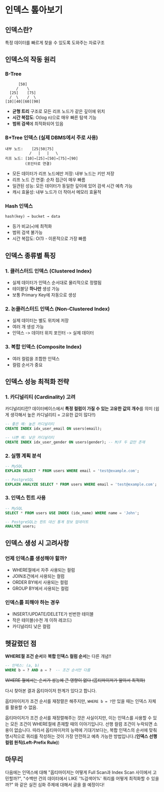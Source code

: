 # 인덱스 톺아보기

## 인덱스란?

특정 데이터를 빠르게 찾을 수 있도록 도와주는 자료구조

## 인덱스의 작동 원리

### B-Tree

```
      [50]
     /    \
  [25]    [75]
  /  \    /  \
[10][40][60][90]
```

- **균형 트리** 구조로 모든 리프 노드가 같은 깊이에 위치
- **시간 복잡도**: O(log n)으로 매우 빠른 탐색 기능
- **범위 검색**에 최적화되어 있음

### B+Tree 인덱스 (실제 DBMS에서 주로 사용)

```
내부 노드:    [25|50|75]
           /   |   |   \
리프 노드: [10]→[25]→[50]→[75]→[90]
         (포인터로 연결)
```

- 모든 데이터가 리프 노드에만 저장: 내부 노드는 키만 저장
- 리프 노드 간 연결: 순차 접근이 매우 빠름
- 일관된 성능: 모든 데이터가 동일한 깊이에 있어 검색 시간 예측 가능
- 캐시 효율성: 내부 노드가 더 작아서 메모리 효율적

### Hash 인덱스

```
hash(key) → bucket → data
```

- 등가 비교(`=`)에 최적화
- 범위 검색 불가능
- 시간 복잡도: O(1) - 이론적으로 가장 빠름

## 인덱스 종류별 특징

### 1. 클러스터드 인덱스 (Clustered Index)

- 실제 데이터가 인덱스 순서대로 물리적으로 정렬됨
- 테이블당 **하나만** 생성 가능
- 보통 Primary Key에 자동으로 생성

### 2. 논클러스터드 인덱스 (Non-Clustered Index)

- 실제 데이터는 별도 위치에 저장
- 여러 개 생성 가능
- 인덱스 -> 데이터 위치 포인터 -> 실제 데이터

### 3. 복합 인덱스 (Composite Index)

- 여러 컬럼을 조합한 인덱스
- 컬럼 순서가 중요

## 인덱스 성능 최적화 전략

### 1. 카디널리티 (Cardinality) 고려

카디널리티란? 데이터베이스에서 **특정 컬럼이 가질 수 있는 고유한 값의 개수**를 의미 (쉽게 생각해서 높은 카디널리티 = 고유한 값이 많다!!)

```sql
-- 좋은 예: 높은 카디널리티
CREATE INDEX idx_user_email ON users(email);

-- 나쁜 예: 낮은 카디널리티
CREATE INDEX idx_user_gender ON users(gender); -- M/F 두 값만 존재
```

### 2. 실행 계획 분석

```sql
-- MySQL
EXPLAIN SELECT * FROM users WHERE email = 'test@example.com';

-- PostgreSQL
EXPLAIN ANALYZE SELECT * FROM users WHERE email = 'test@example.com';
```

### 3. 인덱스 힌트 사용

```sql
-- MySQL
SELECT * FROM users USE INDEX (idx_name) WHERE name = 'John';

-- PostgreSQL는 힌트 대신 통계 정보 업데이트
ANALYZE users;
```

## 인덱스 생성 시 고려사항

### 언제 인덱스를 생성해야 할까?

- WHERE절에서 자주 사용되는 컬럼
- JOIN조건에서 사용되는 컬럼
- ORDER BY에서 사용되는 컬럼
- GROUP BY에서 사용되는 컬럼

### 인덱스를 피해야 하는 경우

- INSERT/UPDATE/DELETE가 빈번한 테이블
- 작은 테이블(수천 개 이하 레코드)
- 카디널리티 낮은 컬럼

## 헷갈렸던 점

**WHERE절 조건 순서**와 **복합 인덱스 컬럼 순서**는 다른 개념!!

```sql
-- 인덱스: (a, b)
WHERE b = ? AND a = ?  -- 조건 순서만 다름
```

~~WHERE 절에서는 순서가 성능에 큰 영향이 없다 (옵티마이저가 알아서 최적화)~~

다시 찾아본 결과 옵티마이저 한계가 있다고 합니다.

옵티마이저가 조건 순서를 재정렬은 해주지만, `WHERE b = ?`만 있을 때는 인덱스 자체를 활용할 수 없음.

옵티마이저가 조건 순서를 재정렬해주는 것은 사실이지만, 이는 인덱스를 사용할 수 있는 모든 조건이 WHERE절에 존재할 때의 이야기입니다. 선행 컬럼 조건이 누락되면 소용이 없습니다. 따라서 옵티마이저의 능력에 기대기보다는, 복합 인덱스의 순서에 맞춰 명시적으로 쿼리를 작성하는 것이 가장 안전하고 예측 가능한 방법입니다.(**인덱스 선행 컬럼 원칙(Left-Prefix Rule)**)

## 마무리

다음에는 인덱스에 대해 "옵티마이저는 어떻게 Full Scan과 Index Scan 사이에서 고민할까?", "수백만 건의 데이터에서 LIKE '%검색어%' 쿼리를 어떻게 최적화할 수 있을까?" 와 같은 실전 심화 주제에 대해서 글을 쓸 예정이다!
